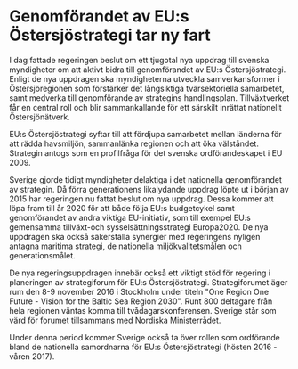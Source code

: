 # Genomförandet av EU:s Östersjöstrategi tar ny fart

I dag fattade regeringen beslut om ett tjugotal nya uppdrag till svenska myndigheter om att aktivt bidra till genomförandet av EU:s Östersjöstrategi. Enligt de nya uppdragen ska myndigheterna utveckla samverkansformer i Östersjöregionen som förstärker det långsiktiga tvärsektoriella samarbetet, samt medverka till genomförande av strategins handlingsplan. Tillväxtverket får en central roll och blir sammankallande för ett särskilt inrättat nationellt Östersjönätverk.


EU:s Östersjöstrategi syftar till att fördjupa samarbetet mellan länderna för att rädda havsmiljön, sammanlänka regionen och att öka välståndet. Strategin antogs som en profilfråga för det svenska ordförandeskapet i EU 2009\.

Sverige gjorde tidigt myndigheter delaktiga i det nationella genomförandet av strategin. Då förra generationens likalydande uppdrag löpte ut i början av 2015 har regeringen nu fattat beslut om nya uppdrag. Dessa kommer att löpa fram till år 2020 för att både följa EU:s budgetcykel samt genomförandet av andra viktiga EU\-initiativ, som till exempel EU:s gemensamma tillväxt\-och sysselsättningsstrategi Europa2020\. De nya uppdragen ska också säkerställa synergier med regeringens nyligen antagna maritima strategi, de nationella miljökvalitetsmålen och generationsmålet.

De nya regeringsuppdragen innebär också ett viktigt stöd för regering i planeringen av strategiforum för EU:s Östersjöstrategi. Strategiforumet äger rum den 8\-9 november 2016 i Stockholm under titeln "One Region One Future \- Vision for the Baltic Sea Region 2030". Runt 800 deltagare från hela regionen väntas komma till tvådagarskonferensen. Sverige står som värd för forumet tillsammans med Nordiska Ministerrådet.

Under denna period kommer Sverige också ta över rollen som ordförande bland de nationella samordnarna för EU:s Östersjöstrategi (hösten 2016 \- våren 2017\).
